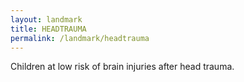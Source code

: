 ```yaml
---
layout: landmark
title: HEADTRAUMA
permalink: /landmark/headtrauma
---
```


Children at low risk of brain injuries after head trauma.
